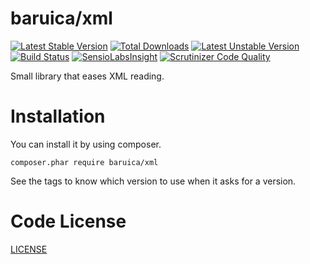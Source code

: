 # baruica/xml

[![Latest Stable Version](https://poser.pugx.org/baruica/xml/v/stable.svg)](https://packagist.org/packages/baruica/xml)
[![Total Downloads](https://poser.pugx.org/baruica/xml/downloads.svg)](https://packagist.org/packages/baruica/xml)
[![Latest Unstable Version](https://poser.pugx.org/baruica/xml/v/unstable.svg)](https://packagist.org/packages/baruica/xml)
[![Build Status](https://travis-ci.org/baruica/xml.png)](https://travis-ci.org/baruica/xml)
[![SensioLabsInsight](https://insight.sensiolabs.com/projects/cbf55965-5555-4e54-a63c-abced4782474/mini.png)](https://insight.sensiolabs.com/projects/cbf55965-5555-4e54-a63c-abced4782474)
[![Scrutinizer Code Quality](https://scrutinizer-ci.com/g/baruica/xml/badges/quality-score.png?b=master)](https://scrutinizer-ci.com/g/baruica/xml/?branch=master)

Small library that eases XML reading.

Installation
============
You can install it by using composer.
```
composer.phar require baruica/xml
```
See the tags to know which version to use when it asks for a version.

Code License
============
[LICENSE](https://github.com/baruica/xml/blob/master/LICENSE)
